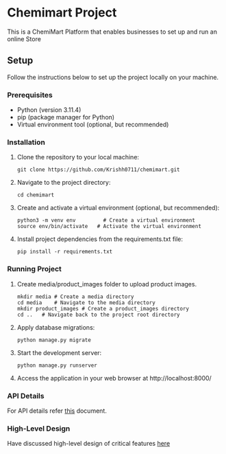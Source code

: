 # Chemimart Project

This is a ChemiMart Platform that enables businesses to set up and run an online Store

## Setup

Follow the instructions below to set up the project locally on your machine.

### Prerequisites

- Python (version 3.11.4) 
- pip (package manager for Python)
- Virtual environment tool (optional, but recommended)

### Installation

1. Clone the repository to your local machine:

   ```shell
   git clone https://github.com/Krishh0711/chemimart.git

2. Navigate to the project directory:
   
   ```shell
   cd chemimart

3. Create and activate a virtual environment (optional, but recommended):

   ```shell
   python3 -m venv env         # Create a virtual environment
   source env/bin/activate   # Activate the virtual environment

4. Install project dependencies from the requirements.txt file:

   ```shell
   pip install -r requirements.txt

### Running Project

1. Create media/product_images folder to upload product images. 

   ```shell
   mkdir media # Create a media directory
   cd media    # Navigate to the media directory
   mkdir product_images # Create a product_images directory
   cd ..   # Navigate back to the project root directory

2. Apply database migrations:

   ```shell
   python manage.py migrate

3. Start the development server:

   ```shell
   python manage.py runserver

4. Access the application in your web browser at http://localhost:8000/


### API Details

   For API details refer [this](https://docs.google.com/spreadsheets/d/1bNBefw0jzZ7WwusXcUxZKMVZIi4uT-dXK_IpuYUmIP4/edit?usp=sharing) document.

### High-Level Design 

   Have discussed high-level design of critical features [here](https://docs.google.com/document/d/1E2u4KNTDXW6OIkyRKCUqQqZ3_6Ic9gQJOQavNCJROso/edit?usp=sharing)
